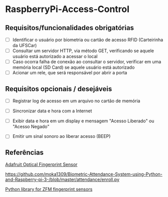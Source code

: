 # RaspberryPi-Access-Control

## Requisitos/funcionalidades obrigatórias
- [ ] Identificar o usuário por biometria ou cartão de acesso RFID (Carteirinha da UFSCar)
- [ ] Consultar um servidor HTTP, via método GET, verificando se aquele usuário está autorizado a acessar o local
- [ ] Caso ocorra falha de conexão ao consultar o servidor, verificar em uma memória local (SD Card) se aquele usuário está autorizado
- [ ] Acionar um rele, que será responsável por abrir a porta

## Requisitos opcionais / desejáveis
- [ ] Registrar log de acesso em um arquivo no cartão de memória
- [ ] Sincronizar data e hora com a Internet
- [ ] Exibir data e hora em um display e mensagem "Acesso Liberado" ou "Acesso Negado"
- [ ] Emitir um sinal sonoro ao liberar acesso (BEEP)


## Referências
[Adafruit Optical Fingerprint Sensor](https://learn.adafruit.com/adafruit-optical-fingerprint-sensor/circuitpython)

https://github.com/moka1309/Biometric-Attendance-System-using-Python-and-Raspberry-pi-3-/blob/master/attendance/enroll.py

[Python library for ZFM fingerprint sensors](https://github.com/bastianraschke/pyfingerprint)
